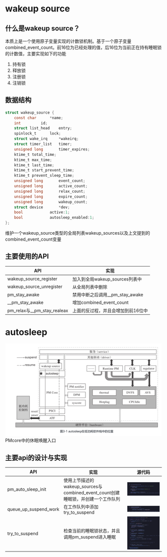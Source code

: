 # wakeup source
## 什么是wakeup source？
本质上是一个使用原子变量实现的计数锁机制。基于一个原子变量combined_event_count。前16位为已经处理的值，后16位为当前正在持有睡眠锁的计数值，主要实现如下的功能

1. 持有锁
2. 释放锁
3. 注册锁
4. 注销锁

## 数据结构
```c
struct wakeup_source {
	const char 		*name;
	int			id;
	struct list_head	entry;
	spinlock_t		lock;
	struct wake_irq		*wakeirq;
	struct timer_list	timer;
	unsigned long		timer_expires;
	ktime_t total_time;
	ktime_t max_time;
	ktime_t last_time;
	ktime_t start_prevent_time;
	ktime_t prevent_sleep_time;
	unsigned long		event_count;
	unsigned long		active_count;
	unsigned long		relax_count;
	unsigned long		expire_count;
	unsigned long		wakeup_count;
	struct device		*dev;
	bool			active:1;
	bool			autosleep_enabled:1;
};
```
维护一个wakeup_source类型的全局列表wakeup_sources以及上文提到的combined_event_count变量
## 主要使用的API
|API|实现|
|-------|-------|
|wakeup_source_register|加入到全局wakeup_sources列表中|
|wakeup_source_unregister|从全局列表中删除|
|pm_stay_awake|禁用中断之后调用__pm_stay_awake|
|__pm_stay_awake|增加combined_event_count|
|pm_relax与__pm_stay_realeax|上面的反过程，并且会增加到前16位中|

# autosleep
![alt text](img-linux-autosleep.png)
PMcore中的休眠唤醒入口
## 主要api的设计与实现
|API|实现|源代码|
|---|---|---|
|pm_auto_sleep_init|使用上节描述的wakeup_sources与combined_event_count创建睡眠锁，并创建一个工作队列|![alt text](code-autosleep-init.png)|
|queue_up_suspend_work|在工作队列中添加try_to_suspend|![alt text](code-queup.png)| 
|try_to_suspend|检查当前的睡眠锁状态，并且调用pm_suspend进入睡眠|![alt text](code-try_to_suspend.png)|